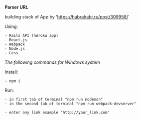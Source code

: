 **Parser URL**

building stack of App by 'https://habrahabr.ru/post/309958/'



Using: 

    - Rails API (heroku app)
    - React.js
    - Webpack
    - Node.js
    - Less
    

_The following commands for Windows system_
    
Install:

    - npm i
    
Run:
    
    - in first tab of terminal "npm run nodemon"
    - in the second tab of terminal "npm run webpack-devserver"
    
    - enter any link example 'http://your_link.com'
    